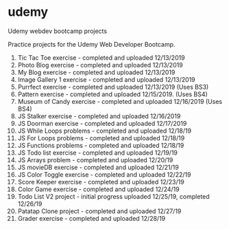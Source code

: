 # udemy
Udemy webdev bootcamp projects

Practice projects for the Udemy Web Developer Bootcamp.

1) Tic Tac Toe exercise - completed and uploaded 12/13/2019
2) Photo Blog exercise - completed and uploaded 12/13/2019
3) My Blog exercise - completed and uploaded 12/13/2019
4) Image Gallery 1 exercise - completed and uploaded 12/13/2019
5) Purrfect exercise - completed and uploaded 12/13/2019 (Uses BS3)
6) Pattern exercise - completed and uploaded 12/15/2019. (Uses BS4)
7) Museum of Candy exercise - completed and uploaded 12/16/2019 (Uses BS4)
8) JS Stalker exercise - completed and uploaded 12/16/2019
9) JS Doorman exercise - completed and uploaded 12/17/2019
10) JS While Loops problems - completed and uploaded 12/18/19
11) JS For Loops problems -  completed and uploaded 12/18/19
12) JS Functions problems - completed and uploaded 12/18/19
13) JS Todo list exercise - completed and uploaded 12/19/19
14) JS Arrays problem - completed and uploaded 12/20/19
15) JS movieDB exercise - completed and uploaded 12/21/19
16) JS Color Toggle exercise - completed and uploaded 12/22/19
17) Score Keeper exercise - completed and uploaded 12/23/19
18) Color Game exercise - completed and uploaded 12/24/19
19) Todo List V2 project - initial progress uploaded 12/25/19, completed 12/26/19
20) Patatap Clone project - completed and uploaded 12/27/19
21) Grader exercise - completed and uploaded 12/28/19
